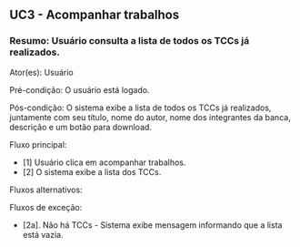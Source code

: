 ## UC3 - Acompanhar trabalhos

### Resumo: Usuário consulta a lista de todos os TCCs já realizados.

Ator(es): Usuário

Pré-condição: O usuário está logado.

Pós-condição: O sistema exibe a lista de todos os TCCs já realizados, juntamente com seu título, nome do autor, nome dos integrantes da banca, descrição e um botão para download.

Fluxo principal: 
- [1] Usuário clica em acompanhar trabalhos.
- [2] O sistema exibe a lista dos TCCs.

Fluxos alternativos:

Fluxos de exceção:
- [2a]. Não há TCCs - Sistema exibe mensagem informando que a lista está vazia.
